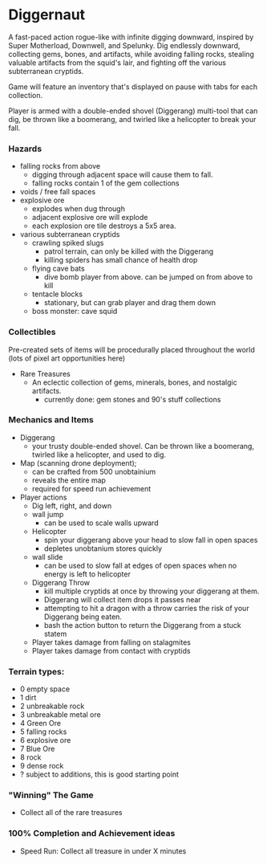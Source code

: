 # Diggernaut

A fast-paced action rogue-like with infinite digging downward, inspired by Super Motherload, Downwell, and Spelunky. Dig endlessly downward, collecting gems, bones, and artifacts, while avoiding falling rocks, stealing valuable artifacts from the squid's lair, and fighting off the various subterranean cryptids.

Game will feature an inventory that's displayed on pause with tabs for each collection.

Player is armed with a double-ended shovel (Diggerang) multi-tool that can dig, be thrown like a boomerang, and twirled like a helicopter to break your fall.


### Hazards
- falling rocks from above
  - digging through adjacent space will cause them to fall. 
  - falling rocks contain 1 of the gem collections
- voids / free fall spaces
- explosive ore
  - explodes when dug through
  - adjacent explosive ore will explode
  - each explosion ore tile destroys a 5x5 area. 
- various subterranean cryptids
  - crawling spiked slugs
    - patrol terrain, can only be killed with the Diggerang
    - killing spiders has small chance of health drop
  - flying cave bats
    - dive bomb player from above. can be jumped on from above to kill
  - tentacle blocks
    - stationary, but can grab player and drag them down
  - boss monster: cave squid
### Collectibles
Pre-created sets of items will be procedurally placed throughout the world (lots of pixel art opportunities here)
- Rare Treasures
  - An eclectic collection of gems, minerals, bones, and nostalgic artifacts. 
    - currently done: gem stones and 90's stuff collections

### Mechanics and Items
- Diggerang
  - your trusty double-ended shovel. Can be thrown like a boomerang, twirled like a helicopter, and used to dig.
- Map (scanning drone deployment);
  - can be crafted from 500 unobtainium
  - reveals the entire map
  - required for speed run achievement
- Player actions
  - Dig left, right, and down
  - wall jump
    - can be used to scale walls upward
  - Helicopter
    - spin your diggerang above your head to slow fall in open spaces
    - depletes unobtanium stores quickly
  - wall slide
    - can be used to slow fall at edges of open spaces when no energy is left to helicopter
  - Diggerang Throw
    - kill multiple cryptids at once by throwing your diggerang at them.
    - Diggerang will collect item drops it passes near
    - attempting to hit a dragon with a throw carries the risk of your Diggerang being eaten.
    - bash the action button to return the Diggerang from a stuck statem
  - Player takes damage from falling on stalagmites
  - Player takes damage from contact with cryptids

### Terrain types:
- 0 empty space 
- 1 dirt
- 2 unbreakable rock
- 3 unbreakable metal ore
- 4 Green Ore
- 5 falling rocks
- 6 explosive ore
- 7 Blue Ore
- 8 rock
- 9 dense rock
- ? subject to additions, this is good starting point
  
### "Winning" The Game
- Collect all of the rare treasures

### 100% Completion and Achievement ideas
- Speed Run: Collect all treasure in under X minutes

